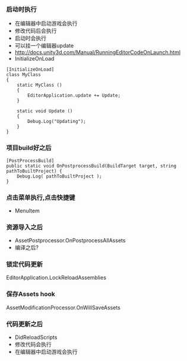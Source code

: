### 启动时执行
* 在编辑器中启动游戏会执行
* 修改代码后会执行
* 启动时会执行
* 可以挂一个编辑器update
* http://docs.unity3d.com/Manual/RunningEditorCodeOnLaunch.html
* InitializeOnLoad
```
[InitializeOnLoad]
class MyClass
{
    static MyClass ()
    {
        EditorApplication.update += Update;
    }

    static void Update ()
    {
        Debug.Log("Updating");
    }
}

```
### 项目build好之后
```
[PostProcessBuild]
public static void OnPostprocessBuild(BuildTarget target, string pathToBuiltProject) {
	Debug.Log( pathToBuiltProject );
}
```

### 点击菜单执行,点击快捷键
* MenuItem

### 资源导入之后
* AssetPostprocessor.OnPostprocessAllAssets
* 编译之后?

### 锁定代码更新
EditorApplication.LockReloadAssemblies

### 保存Assets hook
AssetModificationProcessor.OnWillSaveAssets

### 代码更新之后
* DidReloadScripts
* 修改代码会执行
* 在编辑器中启动游戏会执行